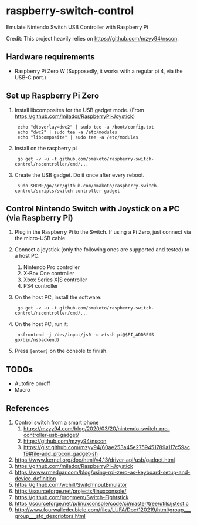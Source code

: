 # raspberry-switch-control

Emulate Nintendo Switch USB Controller with Raspberry Pi

Credit: This project heavily relies on https://github.com/mzyy94/nscon.

## Hardware requirements
* Raspberry Pi Zero W (Supposedly, it works with a regular pi 4, via the USB-C port.)

## Set up Raspberry Pi Zero

1. Install libcomposites for the USB gadget mode. (From <https://github.com/milador/RaspberryPi-Joystick>)

        echo "dtoverlay=dwc2" | sudo tee -a /boot/config.txt
        echo "dwc2" | sudo tee -a /etc/modules
        echo "libcomposite" | sudo tee -a /etc/modules

1. Install on the raspberry pi

        go get -v -u -t github.com/omakoto/raspberry-switch-control/nscontroller/cmd/...

1. Create the USB gadget. Do it once after every reboot.

        sudo $HOME/go/src/github.com/omakoto/raspberry-switch-control/scripts/switch-controller-gadget

## Control Nintendo Switch with Joystick on a PC (via Raspberry Pi)

1. Plug in the Raspberry Pi to the Switch. If using a Pi Zero, just connect via the micro-USB cable.

1. Connect a joystick (only the following ones are supported and tested) to a host PC.
    1. Nintendo Pro controller
    1. X-Box One controller
    1. Xbox Series X|S controller
    1. PS4 controller

1. On the host PC, install the software:

        go get -v -u -t github.com/omakoto/raspberry-switch-control/nscontroller/cmd/...

1. On the host PC, run it:

        nsfrontend -j /dev/input/js0 -o >(ssh pi@$PI_ADDRESS go/bin/nsbackend) 

1. Press `[enter]` on the console to finish.



## TODOs

- Autofire on/off
- Macro


## References
1. Control switch from a smart phone
    1. https://mzyy94.com/blog/2020/03/20/nintendo-switch-pro-controller-usb-gadget/
    1. https://github.com/mzyy94/nscon
    1. https://gist.github.com/mzyy94/60ae253a45e2759451789a117c59acf9#file-add_procon_gadget-sh
1. https://www.kernel.org/doc/html/v4.13/driver-api/usb/gadget.html
1. https://github.com/milador/RaspberryPi-Joystick
1. https://www.rmedgar.com/blog/using-rpi-zero-as-keyboard-setup-and-device-definition
1. https://github.com/wchill/SwitchInputEmulator
1. https://sourceforge.net/projects/linuxconsole/
1. https://github.com/progmem/Switch-Fightstick
1. https://sourceforge.net/p/linuxconsole/code/ci/master/tree/utils/jstest.c
1. http://www.fourwalledcubicle.com/files/LUFA/Doc/120219/html/group___group___std_descriptors.html
